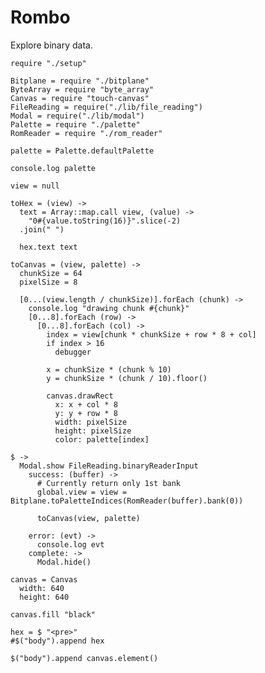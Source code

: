 Rombo
=====

Explore binary data.

    require "./setup"

    Bitplane = require "./bitplane"
    ByteArray = require "byte_array"
    Canvas = require "touch-canvas"
    FileReading = require("./lib/file_reading")
    Modal = require("./lib/modal")
    Palette = require "./palette"
    RomReader = require "./rom_reader"
    
    palette = Palette.defaultPalette
    
    console.log palette

    view = null

    toHex = (view) ->
      text = Array::map.call view, (value) ->
        "0#{value.toString(16)}".slice(-2)
      .join(" ")

      hex.text text

    toCanvas = (view, palette) ->
      chunkSize = 64
      pixelSize = 8

      [0...(view.length / chunkSize)].forEach (chunk) ->
        console.log "drawing chunk #{chunk}"
        [0...8].forEach (row) ->
          [0...8].forEach (col) ->
            index = view[chunk * chunkSize + row * 8 + col]
            if index > 16
              debugger

            x = chunkSize * (chunk % 10)
            y = chunkSize * (chunk / 10).floor()

            canvas.drawRect
              x: x + col * 8
              y: y + row * 8
              width: pixelSize
              height: pixelSize
              color: palette[index]

    $ ->
      Modal.show FileReading.binaryReaderInput
        success: (buffer) ->
          # Currently return only 1st bank
          global.view = view = Bitplane.toPaletteIndices(RomReader(buffer).bank(0))

          toCanvas(view, palette)

        error: (evt) ->
          console.log evt
        complete: ->
          Modal.hide()

    canvas = Canvas
      width: 640
      height: 640

    canvas.fill "black"

    hex = $ "<pre>"
    #$("body").append hex

    $("body").append canvas.element()
